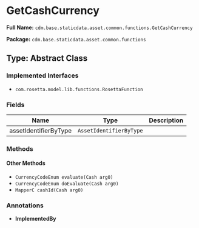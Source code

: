 # GetCashCurrency

**Full Name:** `cdm.base.staticdata.asset.common.functions.GetCashCurrency`

**Package:** `cdm.base.staticdata.asset.common.functions`

## Type: Abstract Class

### Implemented Interfaces

- `com.rosetta.model.lib.functions.RosettaFunction`

### Fields

| Name | Type | Description |
|------|------|-------------|
| assetIdentifierByType | `AssetIdentifierByType` |  |

### Methods

#### Other Methods

- `CurrencyCodeEnum evaluate(Cash arg0)`
- `CurrencyCodeEnum doEvaluate(Cash arg0)`
- `MapperC cashId(Cash arg0)`

### Annotations

- **ImplementedBy**

